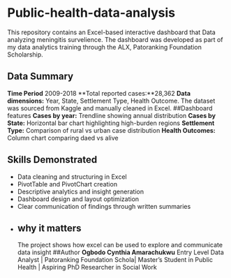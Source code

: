 # Public-health-data-analysis
This repository contains an Excel-based interactive dashboard that Data analyzing meningitis survelience.
The dashboard was developed as part of my data analytics training through the ALX, Patoranking Foundation Scholarship.
## Data Summary
**Time Period** 2009-2018
**Total reported cases:**28,362
**Data dimensions:** Year, State, Settlement Type, Health Outcome.
The dataset was sourced from Kaggle and manually cleaned in Excel.
##Dashboard features
**Cases by year:** Trendline showing annual distribution
**Cases by State:** Horizontal bar chart highlighting high-burden regions
**Settlement Type:** Comparison of rural vs urban case distribution
**Health Outcomes:** Column chart comparing daed vs alive
## Skills Demonstrated
- Data cleaning and structuring in Excel  
- PivotTable and PivotChart creation  
- Descriptive analytics and insight generation  
- Dashboard design and layout optimization  
- Clear communication of findings through written summaries
- ## why it matters
  The project shows how excel can be used to explore and communicate data insight
  ##Author
  **Ogbodo Cynthia Amarachukwu**
  Entry Level Data Analyst | Patoranking Foundation Schola| Master’s Student in Public Health | Aspiring PhD Researcher in Social Work 
  
